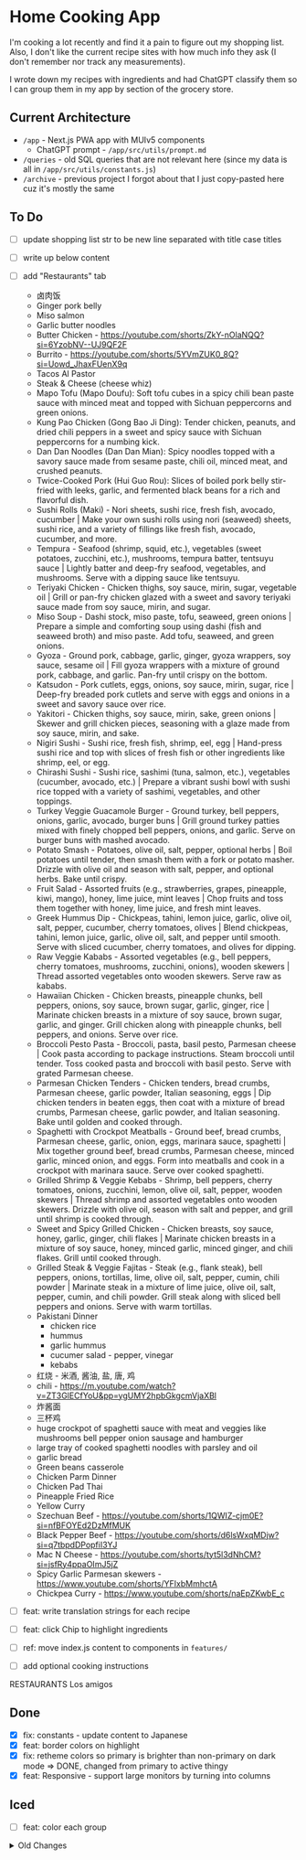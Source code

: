 # Home Cooking App
I'm cooking a lot recently and find it a pain to figure out my shopping list. Also, I don't like the current recipe sites with how much info they ask (I don't remember nor track any measurements).

I wrote down my recipes with ingredients and had ChatGPT classify them so I can group them in my app by section of the grocery store.


## Current Architecture
- `/app` - Next.js PWA app with MUIv5 components
  - ChatGPT prompt - `/app/src/utils/prompt.md`
- `/queries` - old SQL queries that are not relevant here (since my data is all in `/app/src/utils/constants.js`)
- `/archive` - previous project I forgot about that I just copy-pasted here cuz it's mostly the same

## To Do
- [ ] update shopping list str to be new line separated with title case titles
- [ ] write up below content
- [ ] add "Restaurants" tab
  - 卤肉饭
  - Ginger pork belly
  - Miso salmon
  - Garlic butter noodles
  - Butter Chicken - https://youtube.com/shorts/ZkY-nOlaNQQ?si=6YzobNV--UJ9QF2F
  - Burrito - https://youtube.com/shorts/5YVmZUK0_8Q?si=Uowd_JhaxFUenX9q
  - Tacos Al Pastor
  - Steak & Cheese (cheese whiz)
  - Mapo Tofu (Mapo Doufu): Soft tofu cubes in a spicy chili bean paste sauce with minced meat and topped with Sichuan peppercorns and green onions.
  - Kung Pao Chicken (Gong Bao Ji Ding): Tender chicken, peanuts, and dried chili peppers in a sweet and spicy sauce with Sichuan peppercorns for a numbing kick.
  - Dan Dan Noodles (Dan Dan Mian): Spicy noodles topped with a savory sauce made from sesame paste, chili oil, minced meat, and crushed peanuts.
  - Twice-Cooked Pork (Hui Guo Rou): Slices of boiled pork belly stir-fried with leeks, garlic, and fermented black beans for a rich and flavorful dish.
  - Sushi Rolls (Maki) - Nori sheets, sushi rice, fresh fish, avocado, cucumber | Make your own sushi rolls using nori (seaweed) sheets, sushi rice, and a variety of fillings like fresh fish, avocado, cucumber, and more. 
  - Tempura - Seafood (shrimp, squid, etc.), vegetables (sweet potatoes, zucchini, etc.), mushrooms, tempura batter, tentsuyu sauce | Lightly batter and deep-fry seafood, vegetables, and mushrooms. Serve with a dipping sauce like tentsuyu. 
  - Teriyaki Chicken - Chicken thighs, soy sauce, mirin, sugar, vegetable oil | Grill or pan-fry chicken glazed with a sweet and savory teriyaki sauce made from soy sauce, mirin, and sugar. 
  - Miso Soup - Dashi stock, miso paste, tofu, seaweed, green onions | Prepare a simple and comforting soup using dashi (fish and seaweed broth) and miso paste. Add tofu, seaweed, and green onions.
  - Gyoza - Ground pork, cabbage, garlic, ginger, gyoza wrappers, soy sauce, sesame oil | Fill gyoza wrappers with a mixture of ground pork, cabbage, and garlic. Pan-fry until crispy on the bottom.
  - Katsudon - Pork cutlets, eggs, onions, soy sauce, mirin, sugar, rice | Deep-fry breaded pork cutlets and serve with eggs and onions in a sweet and savory sauce over rice.
  - Yakitori - Chicken thighs, soy sauce, mirin, sake, green onions | Skewer and grill chicken pieces, seasoning with a glaze made from soy sauce, mirin, and sake. 
  - Nigiri Sushi - Sushi rice, fresh fish, shrimp, eel, egg | Hand-press sushi rice and top with slices of fresh fish or other ingredients like shrimp, eel, or egg.
  - Chirashi Sushi - Sushi rice, sashimi (tuna, salmon, etc.), vegetables (cucumber, avocado, etc.) | Prepare a vibrant sushi bowl with sushi rice topped with a variety of sashimi, vegetables, and other toppings.
  - Turkey Veggie Guacamole Burger - Ground turkey, bell peppers, onions, garlic, avocado, burger buns | Grill ground turkey patties mixed with finely chopped bell peppers, onions, and garlic. Serve on burger buns with mashed avocado.
  - Potato Smash - Potatoes, olive oil, salt, pepper, optional herbs | Boil potatoes until tender, then smash them with a fork or potato masher. Drizzle with olive oil and season with salt, pepper, and optional herbs. Bake until crispy.
  - Fruit Salad - Assorted fruits (e.g., strawberries, grapes, pineapple, kiwi, mango), honey, lime juice, mint leaves | Chop fruits and toss them together with honey, lime juice, and fresh mint leaves.
  - Greek Hummus Dip - Chickpeas, tahini, lemon juice, garlic, olive oil, salt, pepper, cucumber, cherry tomatoes, olives | Blend chickpeas, tahini, lemon juice, garlic, olive oil, salt, and pepper until smooth. Serve with sliced cucumber, cherry tomatoes, and olives for dipping.
  - Raw Veggie Kababs - Assorted vegetables (e.g., bell peppers, cherry tomatoes, mushrooms, zucchini, onions), wooden skewers | Thread assorted vegetables onto wooden skewers. Serve raw as kababs.
  - Hawaiian Chicken - Chicken breasts, pineapple chunks, bell peppers, onions, soy sauce, brown sugar, garlic, ginger, rice | Marinate chicken breasts in a mixture of soy sauce, brown sugar, garlic, and ginger. Grill chicken along with pineapple chunks, bell peppers, and onions. Serve over rice.
  - Broccoli Pesto Pasta - Broccoli, pasta, basil pesto, Parmesan cheese | Cook pasta according to package instructions. Steam broccoli until tender. Toss cooked pasta and broccoli with basil pesto. Serve with grated Parmesan cheese.
  - Parmesan Chicken Tenders - Chicken tenders, bread crumbs, Parmesan cheese, garlic powder, Italian seasoning, eggs | Dip chicken tenders in beaten eggs, then coat with a mixture of bread crumbs, Parmesan cheese, garlic powder, and Italian seasoning. Bake until golden and cooked through.
  - Spaghetti with Crockpot Meatballs - Ground beef, bread crumbs, Parmesan cheese, garlic, onion, eggs, marinara sauce, spaghetti | Mix together ground beef, bread crumbs, Parmesan cheese, minced garlic, minced onion, and eggs. Form into meatballs and cook in a crockpot with marinara sauce. Serve over cooked spaghetti.
  - Grilled Shrimp & Veggie Kebabs - Shrimp, bell peppers, cherry tomatoes, onions, zucchini, lemon, olive oil, salt, pepper, wooden skewers | Thread shrimp and assorted vegetables onto wooden skewers. Drizzle with olive oil, season with salt and pepper, and grill until shrimp is cooked through.
  - Sweet and Spicy Grilled Chicken - Chicken breasts, soy sauce, honey, garlic, ginger, chili flakes | Marinate chicken breasts in a mixture of soy sauce, honey, minced garlic, minced ginger, and chili flakes. Grill until cooked through.
  - Grilled Steak & Veggie Fajitas - Steak (e.g., flank steak), bell peppers, onions, tortillas, lime, olive oil, salt, pepper, cumin, chili powder | Marinate steak in a mixture of lime juice, olive oil, salt, pepper, cumin, and chili powder. Grill steak along with sliced bell peppers and onions. Serve with warm tortillas.
  - Pakistani Dinner
    - chicken rice
    - hummus
    - garlic hummus
    - cucumer salad - pepper, vinegar
    - kebabs 
  - 红烧 - 米酒, 酱油, 盐, 唐, 鸡
  - chili - https://m.youtube.com/watch?v=ZT3GlECfYoU&pp=ygUMY2hpbGkgcmVjaXBl
  - 炸酱面
  - 三杯鸡
  - huge crockpot of spaghetti sauce with meat and veggies like mushrooms bell pepper onion sausage and hamburger
  - large tray of cooked spaghetti noodles with parsley and oil
  - garlic bread
  - Green beans casserole 
  - Chicken Parm Dinner
  - Chicken Pad Thai
  - Pineapple Fried Rice
  - Yellow Curry
  - Szechuan Beef - https://youtube.com/shorts/1QWIZ-cjm0E?si=nfBFOYEd2DzMfMUK
  - Black Pepper Beef - https://youtube.com/shorts/d6lsWxqMDjw?si=q7tbpdDPopfiI3YJ
  - Mac N Cheese - https://youtube.com/shorts/tyt5l3dNhCM?si=jsfRy4ppaOImJ5jZ
  - Spicy Garlic Parmesan skewers - https://www.youtube.com/shorts/YFIxbMmhctA
  - Chickpea Curry - https://www.youtube.com/shorts/naEpZKwbE_c
- [ ] feat: write translation strings for each recipe
- [ ] feat: click Chip to highlight ingredients
- [ ] ref: move index.js content to components in `features/`
- [ ] add optional cooking instructions


RESTAURANTS
Los amigos 


## Done
- [X] fix: constants - update content to Japanese
- [X] feat: border colors on highlight
- [X] fix: retheme colors so primary is brighter than non-primary on dark mode => DONE, changed from primary to active thingy
- [X] feat: Responsive - support large monitors by turning into columns

## Iced
- [ ] feat: color each group

<details>
<summary>Old Changes</summary>

## History
- Sep 1, 2023 - Genius me has now realized I need an app AND to use a NoSQL database like MongoDB where I duplicate data so I can actually write recipes w/o going crazy with data entry. SQL is amazing, but I have to SELECT ids every time I want to enter something basic.
- Apr 9, 2023 - Genius me realized I needed an app to use this thing on mobile and initialized a Next.js app to try to connect to ElephantSQL
- Nov 13, 2022 - Genius me thought I would use a SQL Client directly instead of any app to track my weekly groceries

Old Rant
> Originally, I thought I would have no app and just use SQL to directly query my shopping list, but it's way too much of a pain to find a SQL Client for mobile that I like. Since I'm too lazy to actually use this to create a shopping list beforehand and then put it in Google Keep Notes, I wrote up a PWA so I can do one click on mobile to select the meals I want.

> Furthermore, SQL is a normalized data store (no duplication of data) which is a pain in the ass for me to insert with because I have to draw relationships between each row of data when I want to just slap recipes in with random ingredients.

> The new change is to use MongoDB Atlas + Next.js PWA (to avoid the app store) on Vercel.


## SQL Architecture
Simplify weekly shopping - I write meals I want and use query to generate sorted shopping list


ER Diagram below was generated using DBGate4

![er_diagram.png](/er_diagram.png)

## SQL Client Architecture
### ElephantSQL Setup
1. Create an account for a Postgres cloud SQL database provider
2. Add URI information in app/.env Connect to cloud SQL database via SQL client using URI information - `postgres://<db_username>:<db_password>@<db_host>:5432`

### Pro
- Generate shopping list via one SQL query
	```sql
		SELEcT ingredient.name, ingredient.store_location
			FROM meals AS meal
			JOIN meal_recipe_map AS mr_map ON meal.id = mr_map.meal_id
			JOIN recipes AS recipe ON recipe.id = mr_map.recipe_id
			JOIN recipe_ingredient_map AS map ON map.recipe_id = mr_map.recipe_id
			JOIN ingredients AS ingredient ON ingredient.id = map.ingredient_id
		UNION DISTINCT
		SELECT ingredient.name, ingredient.store_location
			FROM meal_ingredient_map AS map 
			JOIN meals AS meal ON meal.id = map.meal_id
			JOIN ingredients AS ingredient ON ingredient.id = map.ingredient_id
		WHERE meal.name='mexican dinner'
		ORDER BY store_location;
	```
- Easy to maintain table structure
  
### Con
- Lots of data entry since I'm using custom recipes (opted to not use allrecipes and other sites since it requires copious information per recipe like ingredient amounts - I wanted to just enter recipe name and ingredients list)

### Usage
1. Create an account for a Postgres cloud SQL database provider
2. Connect to cloud SQL database via SQL client using URI information - `postgres://<db_username>:<db_password>@<db_host>:5432`
3. Run data_bootstrapping.sql - `psql -h host -U username -d myDataBase -a -f query/data_bootstrapping.sql`
4. Run query_shopping_list.sql - `psql -h host -U username -d myDataBase -a -f query/query_shopping_list.sql`

My setup
- ElephantSQL
  - PRO - free Postgres cloud SQL database
  - CON - 2 GB limit
  - CON - PostgreSQL 11.12
- DBGate4 - SQL client (I recommend PyCharm's Database tab as a great alternative)



## Notes
- Table Relationshipos
  - One-to-One - add column in table to map to other table's foreign key
	- One-to-Many -
  - Many-to-Many - create mapping table (eg: recipes to ingredients) 

#### DBGate Learnings
- If you mess with the scrolls on Windows, you can make a panel permanently unavailable to view. If so, uninstall DBGate and then navigate to `C:\Users\<user>\AppData\Roaming` and delete the `dbgate` folder which holds the settings.
- Export diagram exports an HTML

#### Postgres Learnings
- use TEXT instead of VARCHAR since distinct name - https://stackoverflow.com/questions/4848964/difference-between-text-and-varchar-character-varying


</details>
